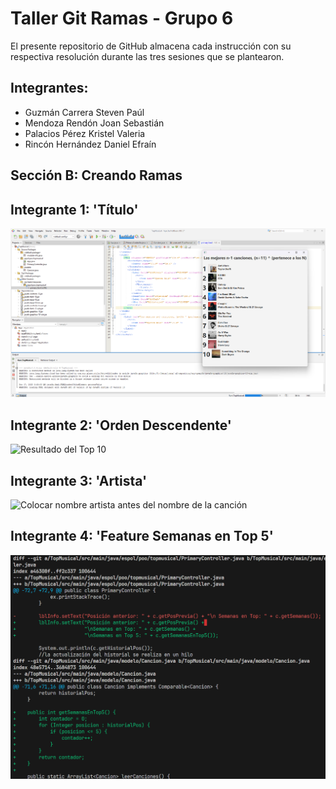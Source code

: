 # Taller Git Ramas - Grupo 6
El presente repositorio de GitHub almacena cada instrucción con su respectiva resolución durante las tres sesiones que se plantearon.

## Integrantes:
- Guzmán Carrera Steven Paúl
- Mendoza Rendón Joan Sebastián
- Palacios Pérez Kristel Valeria
- Rincón Hernández Daniel Efraín

## Sección B: Creando Ramas
## Integrante 1: 'Título'
![Modificación del Título de la ventana main](./assets/integrante_1.png)

## Integrante 2: 'Orden Descendente'
![Resultado del Top 10](img/integrante_2.png)

## Integrante 3: 'Artista'
![Colocar nombre artista antes del nombre de la canción](img/integrante_3.png)

## Integrante 4: 'Feature Semanas en Top 5'
![Cambios integrante 4](./assets/integrante_4.png)
